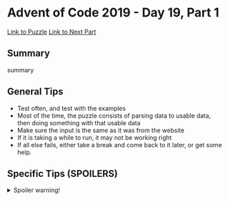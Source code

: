 # Advent of Code 2019 - Day 19, Part 1

[Link to Puzzle](https://adventofcode.com/2019/day/19)
[Link to Next Part](https://github.com/CodingAP/unofficial-aoc-syllabus/blob/main/years/2019/day19/part2.md)

## Summary
summary

## General Tips
- Test often, and test with the examples
- Most of the time, the puzzle consists of parsing data to usable data, then doing something with that usable data
- Make sure the input is the same as it was from the website
- If it is taking a while to run, it may not be working right
- If all else fails, either take a break and come back to it later, or get some help.

## Specific Tips (SPOILERS)
<details> <summary>Spoiler warning!</summary>

specific tips

</details>